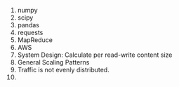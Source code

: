 1. numpy
2. scipy
3. pandas
4. requests
5. MapReduce
6. AWS
7. System Design: Calculate per read-write content size
8. General Scaling Patterns
9. Traffic is not evenly distributed.
10.